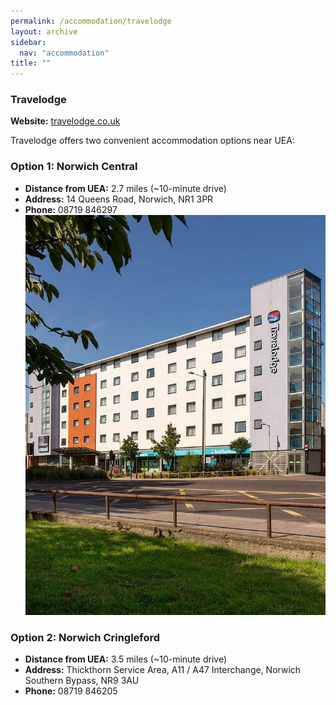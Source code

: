 ```yaml
---
permalink: /accommodation/travelodge
layout: archive
sidebar:
  nav: "accommodation"
title: ""
---
```


### Travelodge

**Website:** [travelodge.co.uk](https://www.travelodge.co.uk/)

Travelodge offers two convenient accommodation options near UEA:

### Option 1: Norwich Central  
- **Distance from UEA:** 2.7 miles (~10-minute drive)  
- **Address:** 14 Queens Road, Norwich, NR1 3PR  
- **Phone:** 08719 846297  
![Travelodge](../assets/images/travelodge.JPG "Travelodge")

### Option 2: Norwich Cringleford  
- **Distance from UEA:** 3.5 miles (~10-minute drive)  
- **Address:** Thickthorn Service Area, A11 / A47 Interchange, Norwich Southern Bypass, NR9 3AU  
- **Phone:** 08719 846205
